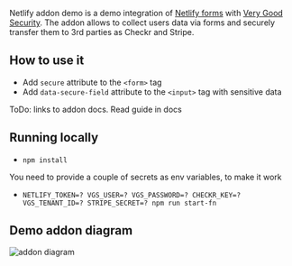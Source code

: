Netlify addon demo is a demo integration of [Netlify forms](https://www.netlify.com/docs/form-handling/) with [Very Good Security](https://www.verygoodsecurity.com/). The addon allows to collect users data via forms and securely transfer them to 3rd parties as Checkr and Stripe.

## How to use it 

- Add `secure` attribute to the `<form>` tag
- Add `data-secure-field` attribute to the `<input>` tag with sensitive data

ToDo: links to addon docs. Read guide in docs

## Running locally
- `npm install`

You need to provide a couple of secrets as env variables, to make it work
- `NETLIFY_TOKEN=? VGS_USER=? VGS_PASSWORD=? CHECKR_KEY=? VGS_TENANT_ID=? STRIPE_SECRET=? npm run start-fn`

## Demo addon diagram

![addon diagram](https://netlify-vgs-demo.netlify.com/Netlify-VGS-addon.svg)

